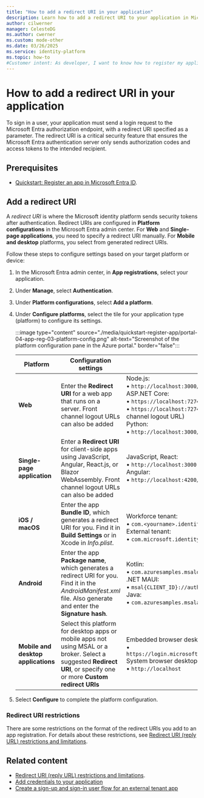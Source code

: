```yaml
---
title: "How to add a redirect URI in your application"
description: Learn how to add a redirect URI to your application in Microsoft Entra to securely handle authentication tokens and enhance app security.
author: cilwerner
manager: CelesteDG
ms.author: cwerner
ms.custom: mode-other
ms.date: 03/26/2025
ms.service: identity-platform
ms.topic: how-to
#Customer intent: As developer, I want to know how to register my application in Microsoft Entra tenant. I want to understand the additional configurations to help make my application secure. 
---
```


# How to add a redirect URI in your application

To sign in a user, your application must send a login request to the Microsoft Entra authorization endpoint, with a redirect URI specified as a parameter. The redirect URI is a critical security feature that ensures the Microsoft Entra authentication server only sends authorization codes and access tokens to the intended recipient.

## Prerequisites

* [Quickstart: Register an app in Microsoft Entra ID](quickstart-register-app.md).

## Add a redirect URI

A *redirect URI* is where the Microsoft identity platform sends security tokens after authentication. Redirect URIs are configured in **Platform configurations** in the Microsoft Entra admin center. For **Web** and **Single-page applications**, you need to specify a redirect URI manually. For **Mobile and desktop** platforms, you select from generated redirect URIs. 

Follow these steps to configure settings based on your target platform or device:

1. In the Microsoft Entra admin center, in **App registrations**, select your application.
1. Under **Manage**, select **Authentication**.
1. Under **Platform configurations**, select **Add a platform**.
1. Under **Configure platforms**, select the tile for your application type (platform) to configure its settings.

   :::image type="content" source="./media/quickstart-register-app/portal-04-app-reg-03-platform-config.png" alt-text="Screenshot of the platform configuration pane in the Azure portal." border="false":::

   | Platform  | Configuration settings | Example |
   | --------- |------------------------|---------|
   | **Web**   | Enter the **Redirect URI** for a web app that runs on a server. Front channel logout URLs can also be added | Node.js: <br>&#8226; `http://localhost:3000/auth/redirect` <br> ASP.NET Core:<br>  &#8226; `https://localhost:7274/signin-oidc` <br>  &#8226; `https://localhost:7274/signout-callback-oidc` (Front-channel logout URL) <br> Python: <br>&#8226; `http://localhost:3000/getAToken` |
   | **Single-page application** | Enter a **Redirect URI** for client-side apps using JavaScript, Angular, React.js, or Blazor WebAssembly. Front channel logout URLs can also be added | JavaScript, React: <br>&#8226; `http://localhost:3000` <br>Angular: <br>&#8226; `http://localhost:4200/`|
   | **iOS / macOS** | Enter the app **Bundle ID**, which generates a redirect URI for you. Find it in **Build Settings** or in Xcode in *Info.plist*. | <br>Workforce tenant: <br>&#8226; `com.<yourname>.identitysample.MSALMacOS` <br>External tenant: <br>&#8226; `com.microsoft.identitysample.ciam.MSALiOS` |
   | **Android** | Enter the app **Package name**, which generates a redirect URI for you. Find it in the *AndroidManifest.xml* file. Also generate and enter the **Signature hash**. | Kotlin: <br>&#8226; `com.azuresamples.msaldelegatedandroidkotlinsampleapp` <br>.NET MAUI: <br>&#8226; `msal{CLIENT_ID}://auth`  <br> Java: <br>&#8226; `com.azuresamples.msalandroidapp` |
   | **Mobile and desktop applications** | Select this platform for desktop apps or mobile apps not using MSAL or a broker. Select a suggested **Redirect URI**, or specify one or more **Custom redirect URIs** | Embedded browser desktop app: <br>&#8226; `https://login.microsoftonline.com/common/oauth2/nativeclient` <br> System browser desktop app:<br>&#8226; `http://localhost` |

1. Select **Configure** to complete the platform configuration.

### Redirect URI restrictions

There are some restrictions on the format of the redirect URIs you add to an app registration. For details about these restrictions, see [Redirect URI (reply URL) restrictions and limitations](./reply-url.md).

## Related content

- [Redirect URI (reply URL) restrictions and limitations](./reply-url.md).
- [Add credentials to your application](how-to-add-credentials.md)
- [Create a sign-up and sign-in user flow for an external tenant app](../external-id/customers/how-to-user-flow-sign-up-sign-in-customers.md)